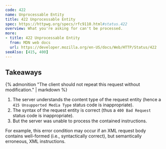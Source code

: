 ```yaml
---
code: 422
name: Unprocessable Entity
title: 422 Unprocessable Entity
spec: https://httpwg.org/specs/rfc9110.html#status.422
overview: What you're asking for can't be processed.
more:
- title: 422 Unprocessable Entity
  from: MDN web docs
  url: https://developer.mozilla.org/en-US/docs/Web/HTTP/Status/422
seeAlso: [415, 400]
---
```


## Takeaways

{% admonition "The client should not repeat this request without modification."  | markdown %}

1. The server understands the content type of the request entity (hence a `415 Unsupported Media Type` status code is inappropriate).
1. The syntax of the request entity is correct (thus a `400 Bad Request` status code is inappropriate).
1. But the server was unable to process the contained instructions.

For example, this error condition may occur if an XML request body contains well-formed (i.e., syntactically correct), but semantically erroneous, XML instructions.
